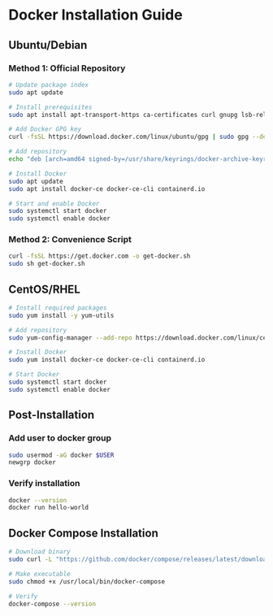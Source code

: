 # Docker Installation Guide

## Ubuntu/Debian

### Method 1: Official Repository
```bash
# Update package index
sudo apt update

# Install prerequisites
sudo apt install apt-transport-https ca-certificates curl gnupg lsb-release

# Add Docker GPG key
curl -fsSL https://download.docker.com/linux/ubuntu/gpg | sudo gpg --dearmor -o /usr/share/keyrings/docker-archive-keyring.gpg

# Add repository
echo "deb [arch=amd64 signed-by=/usr/share/keyrings/docker-archive-keyring.gpg] https://download.docker.com/linux/ubuntu $(lsb_release -cs) stable" | sudo tee /etc/apt/sources.list.d/docker.list > /dev/null

# Install Docker
sudo apt update
sudo apt install docker-ce docker-ce-cli containerd.io

# Start and enable Docker
sudo systemctl start docker
sudo systemctl enable docker
```

### Method 2: Convenience Script
```bash
curl -fsSL https://get.docker.com -o get-docker.sh
sudo sh get-docker.sh
```

## CentOS/RHEL

```bash
# Install required packages
sudo yum install -y yum-utils

# Add repository
sudo yum-config-manager --add-repo https://download.docker.com/linux/centos/docker-ce.repo

# Install Docker
sudo yum install docker-ce docker-ce-cli containerd.io

# Start Docker
sudo systemctl start docker
sudo systemctl enable docker
```

## Post-Installation

### Add user to docker group
```bash
sudo usermod -aG docker $USER
newgrp docker
```

### Verify installation
```bash
docker --version
docker run hello-world
```

## Docker Compose Installation

```bash
# Download binary
sudo curl -L "https://github.com/docker/compose/releases/latest/download/docker-compose-$(uname -s)-$(uname -m)" -o /usr/local/bin/docker-compose

# Make executable
sudo chmod +x /usr/local/bin/docker-compose

# Verify
docker-compose --version
```
